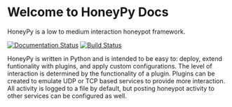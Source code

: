 # Welcome to HoneyPy Docs

HoneyPy is a low to medium interaction honeypot framework.

[![Documentation Status](https://readthedocs.org/projects/honeypy/badge/?version=latest)](http://honeypy.readthedocs.io/en/latest/?badge=latest) [![Build Status](https://travis-ci.org/foospidy/HoneyPy.svg?branch=master)](https://travis-ci.org/foospidy/HoneyPy)

HoneyPy is written in Python and is intended to be easy to: deploy, extend funtionality with plugins, and apply custom configurations. The level of interaction is determined by the functionality of a plugin. Plugins can be created to emulate UDP or TCP based services to provide more interaction. All activity is logged to a file by default, but posting honeypot activity to other services can be configured as well.